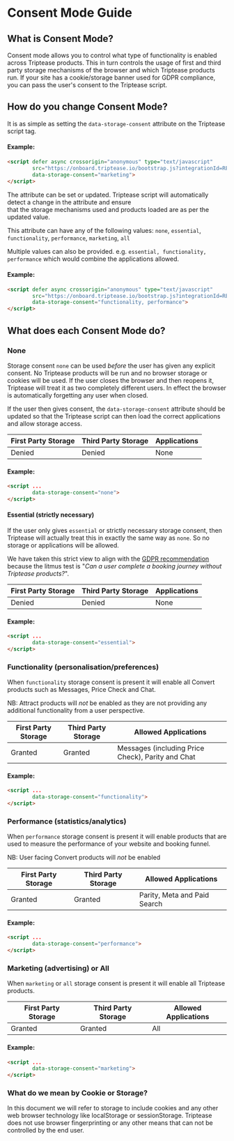# Consent Mode Guide

## What is Consent Mode?

Consent mode allows you to control what type of functionality is enabled across Triptease products. This in turn controls the 
usage of first and third party storage mechanisms of the browser and which Triptease products run.
If your site has a cookie/storage banner used for GDPR compliance, you can pass the user's consent to the Triptease script.

## How do you change Consent Mode?

It is as simple as setting the `data-storage-consent` attribute on the Triptease script tag. 

#### Example:

```html
<script defer async crossorigin="anonymous" type="text/javascript"
        src="https://onboard.triptease.io/bootstrap.js?integrationId=REPLACE_ME"
        data-storage-consent="marketing">
</script>
```

The attribute can be set or updated. Triptease script will automatically detect a change in the attribute and ensure  
that the storage mechanisms used and products loaded are as per the updated value. 

This attribute can have any of the following values: `none`, `essential`, `functionality`, `performance`, `marketing`, `all`

Multiple values can also be provided. e.g. `essential, functionality, performance` which would combine the applications allowed.

#### Example:

```html
<script defer async crossorigin="anonymous" type="text/javascript"
        src="https://onboard.triptease.io/bootstrap.js?integrationId=REPLACE_ME"
        data-storage-consent="functionality, performance">
</script>
```

## What does each Consent Mode do?

### None

Storage consent `none` can be used *before* the user has given any explicit consent. No Triptease products will be run and no browser
storage or cookies will be used. If the user closes the browser and then reopens it, Triptease will treat it as two completely 
different users. In effect the browser is automatically forgetting any user when closed.

If the user then gives consent, the `data-storage-consent` attribute should be updated so that the Triptease script can then load the 
correct applications and allow storage access.

| First Party Storage | Third Party Storage | Applications |
|---------------------|---------------------|--------------|
| Denied              | Denied              | None         |

#### Example:

```html
<script ...
        data-storage-consent="none">
</script>
```


#### Essential (strictly necessary)

If the user only gives `essential` or strictly necessary storage consent, then Triptease will actually treat this 
in exactly the same way as `none`. So no storage or applications will be allowed. 

We have taken this strict view to align with the [GDPR recommendation](https://gdpr.eu/cookies/) because the litmus test is 
"_Can a user complete a booking journey without Triptease products?_".

| First Party Storage | Third Party Storage | Applications |
|---------------------|---------------------|--------------|
| Denied              | Denied              | None         |

#### Example:

```html
<script ...
        data-storage-consent="essential">
</script>
```

### Functionality (personalisation/preferences)

When `functionality` storage consent is present it will enable all Convert products such as Messages, Price Check and Chat. 

NB: Attract products will *not* be enabled as they are not providing any additional functionality 
from a user perspective.


| First Party Storage | Third Party Storage | Allowed Applications                              |
|---------------------|---------------------|---------------------------------------------------|
| Granted             | Granted             | Messages (including Price Check), Parity and Chat |

#### Example:

```html
<script ...
        data-storage-consent="functionality">
</script>
```


### Performance (statistics/analytics)

When `performance` storage consent is present it will enable products that are used to measure the performance
of your website and booking funnel.

NB: User facing Convert products will *not* be enabled 

| First Party Storage | Third Party Storage | Allowed Applications         |
|---------------------|---------------------|------------------------------|
| Granted             | Granted             | Parity, Meta and Paid Search |

#### Example:

```html
<script ...
        data-storage-consent="performance">
</script>
```

### Marketing (advertising) or All 

When `marketing` or `all` storage consent is present it will enable all Triptease products.

| First Party Storage | Third Party Storage | Allowed Applications |
|---------------------|---------------------|----------------------|
| Granted             | Granted             | All                  |

#### Example:

```html
<script ...
        data-storage-consent="marketing">
</script>
```

### What do we mean by Cookie or Storage?

In this document we will refer to storage to include cookies and any other web browser technology like localStorage or sessionStorage.
Triptease does not use browser fingerprinting or any other means that can not be controlled by the end user.